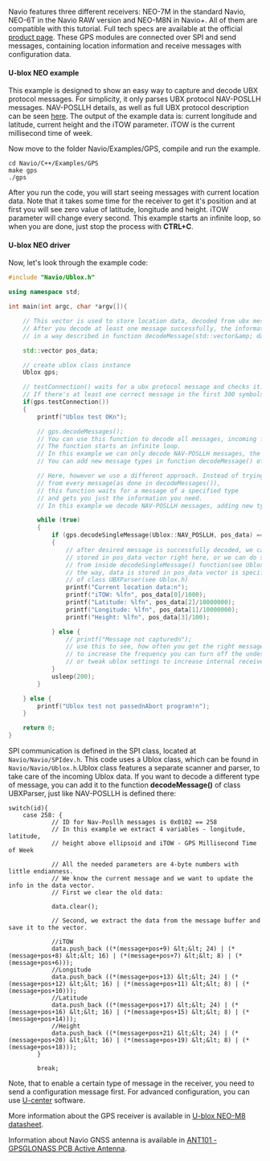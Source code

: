
Navio features three different receivers: NEO-7M in the standard Navio, NEO-6T in the Navio RAW version and NEO-M8N in Navio+. All of them are compatible with this tutorial. Full tech specs are available at the official [product page](http://www.u-blox.com/en/gps-modules/pvt-modules.html). These GPS modules are connected over SPI and send messages, containing location information and receive messages with configuration data.

#### U-blox NEO example

This example is designed to show an easy way to capture and decode UBX protocol messages. For simplicity, it only parses UBX protocol NAV-POSLLH messages. NAV-POSLLH details, as well as full UBX protocol description can be seen [here](http://www.u-blox.com/images/downloads/Product_Docs/u-blox6_ReceiverDescriptionProtocolSpec_%28GPS.G6-SW-10018%29.pdf). The output of the example data is: current longitude and latitude, current height and the iTOW parameter. iTOW is the current millisecond time of week.


Now move to the folder Navio/Examples/GPS, compile and run the example.

```
cd Navio/C++/Examples/GPS
make gps
./gps
```

After you run the code, you will start seeing messages with current location data. Note that it takes some time for the receiver to get it's position and at first you will see zero value of latitude, longitude and height. iTOW parameter will change every second. This example starts an infinite loop, so when you are done, just stop the process with **CTRL+C**.

#### U-blox NEO driver

Now, let's look through the example code:

```C++
#include "Navio/Ublox.h"

using namespace std;

int main(int argc, char *argv[]){

    // This vector is used to store location data, decoded from ubx messages.
    // After you decode at least one message successfully, the information is stored in vector
    // in a way described in function decodeMessage(std::vector&amp; data) of class UBXParser

    std::vector pos_data;

    // create ublox class instance
    Ublox gps;

    // testConnection() waits for a ubx protocol message and checks it.
    // If there's at least one correct message in the first 300 symbols the test is passed
    if(gps.testConnection())
    {
        printf("Ublox test OKn");

        // gps.decodeMessages();
        // You can use this function to decode all messages, incoming from the GPS receiver.
        // The function starts an infinite loop.
        // In this example we can only decode NAV-POSLLH messages, the others are simply ignored.
        // You can add new message types in function decodeMessage() of class UBXParser

        // Here, however we use a different approach. Instead of trying to extract info
        // from every message(as done in decodeMessages()),
        // this function waits for a message of a specified type
        // and gets you just the information you need.
        // In this example we decode NAV-POSLLH messages, adding new types, however, is easy.

        while (true)
        {
            if (gps.decodeSingleMessage(Ublox::NAV_POSLLH, pos_data) == 1)
            {
                // after desired message is successfully decoded, we can use the information
                // stored in pos_data vector right here, or we can do something with it
                // from inside decodeSingleMessage() function(see Ublox.h).
                // the way, data is stored in pos_data vector is specified in decodeMessage()
                // of class UBXParser(see Ublox.h)
                printf("Current location data:n");
                printf("iTOW: %lfn", pos_data[0]/1000);
                printf("Latitude: %lfn", pos_data[2]/10000000);
                printf("Longitude: %lfn", pos_data[1]/10000000);
                printf("Height: %lfn", pos_data[3]/100);

            } else {
                // printf("Message not capturedn");
                // use this to see, how often you get the right messages
                // to increase the frequency you can turn off the undesired messages
                // or tweak ublox settings to increase internal receiver frequency
            }
            usleep(200);
        }

    } else {
        printf("Ublox test not passednAbort program!n");
    }

    return 0;
}
```

SPI communication is defined in the SPI class, located at `Navio/Navio/SPIdev.h`. This code uses a Ublox class, which can be found in `Navio/Navio/Ublox.h`.Ublox class features a separate
scanner and parser, to take care of the incoming Ublox data.
If you want to decode a different type of message, you can add it to the function **decodeMessage()** of class UBXParser, just like NAV-POSLLH is defined there:

```
switch(id){
    case 258: {
            // ID for Nav-Posllh messages is 0x0102 == 258
            // In this example we extract 4 variables - longitude, latitude,
            // height above ellipsoid and iTOW - GPS Millisecond Time of Week

            // All the needed parameters are 4-byte numbers with little endianness.
            // We know the current message and we want to update the info in the data vector.
            // First we clear the old data:

            data.clear();

            // Second, we extract the data from the message buffer and save it to the vector.

            //iTOW
            data.push_back ((*(message+pos+9) &lt;&lt; 24) | (*(message+pos+8) &lt;&lt; 16) | (*(message+pos+7) &lt;&lt; 8) | (*(message+pos+6)));
            //Longitude
            data.push_back ((*(message+pos+13) &lt;&lt; 24) | (*(message+pos+12) &lt;&lt; 16) | (*(message+pos+11) &lt;&lt; 8) | (*(message+pos+10)));
            //Latitude
            data.push_back ((*(message+pos+17) &lt;&lt; 24) | (*(message+pos+16) &lt;&lt; 16) | (*(message+pos+15) &lt;&lt; 8) | (*(message+pos+14)));
            //Height
            data.push_back ((*(message+pos+21) &lt;&lt; 24) | (*(message+pos+20) &lt;&lt; 16) | (*(message+pos+19) &lt;&lt; 8) | (*(message+pos+18)));
        }   

        break;

```
Note, that to enable a certain type of message in the receiver, you need to send a configuration message first. For advanced configuration, you can use
[U-center](Navio-dev/GPS-ucenter/) software.

More information about the GPS receiver is available in [U-blox NEO-M8 datasheet](http://www.u-blox.com/images/downloads/Product_Docs/NEO-M8_DataSheet_%28UBX-13003366%29.pdf).

Information about Navio GNSS antenna is available in [ANT101 - GPSGLONASS PCB Active Antenna](http://files.emlid.com/data/public/ant101-pcb-antenna-datasheet).
